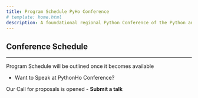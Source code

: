```yaml
---
title: Program Schedule PyHo Conference
# template: home.html
description: A foundational regional Python Conference of the Python and developer community in Volta.
---
```


## Conference Schedule

----------------------------------------------------------------

Program Schedule will be outlined once it becomes available

- Want to Speak at PythonHo Conference?

Our Call for proposals is opened - **Submit a talk**

<!-- ## Friday

### -Talks-


| Time               | Session 1          | Session 2          |
|--------------------|--------------------|--------------------|
| 9:30 AM - 10:30 AM | Talk 1: Python Basics | Talk 2: Advanced AI   |
| 11:00 AM - 12:00 PM | Talk 3: Data Science  | Talk 4: Web Development |
| 12:00 PM - 1:00 PM | **Lunch Break**       | **Lunch Break**       |
| 1:00 PM - 2:00 PM  | Talk 5: Machine Learning | Talk 6: DevOps Practices |
| 2:30 PM - 3:30 PM  | Talk 7: Cybersecurity  | Talk 8: Cloud Computing  |
| 4:00 PM - 4:30 PM  | Talk 9: Networking    | Talk 10: Community Building | -->

<!-- ## Saturday

### -Tutorial-

| Time         | Session 1          | Session 2          |
|--------------|--------------------|--------------------|
| 9:30 AM - 10:30 AM | Talk 11: Python for Beginners | Talk 12: AI Ethics      |
| 11:00 AM - 12:00 PM | Talk 13: Big Data Analysis | Talk 14: Mobile Development |
| 12:00 PM - 1:00 PM | **Lunch Break**       | **Lunch Break**       |
| 1:00 PM - 2:00 PM  | Talk 15: NLP Techniques | Talk 16: Continuous Integration |
| 2:30 PM - 3:30 PM  | Talk 17: Network Security | Talk 18: Serverless Architectures |
| 4:00 PM - 4:30 PM  | Talk 19: Closing Keynote | Talk 20: Future of Tech   | -->
<!-- 
## Speakers

<div class="speakers-grid">
  <div class="speaker">
    <img src="https://via.placeholder.com/100" class="rounded" alt="Jane Doe"/>
    <h4>Jane Doe</h4>
   <p><a href="https://twitter.com/janedoe">@janedoe</a></p>
    <p>Python Basics</p>
  </div>
  <div class="speaker">
    <img src="https://via.placeholder.com/100" class="rounded" alt="John Smith"/>
    <h4>John Smith</h4>
    <p><a href="https://www.linkedin.com/in/johnsmith">LinkedIn</a></p>
    <p>Advanced AI</p>
  </div>
  <div class="speaker">
    <img src="https://via.placeholder.com/100" class="rounded" alt="Alice Johnson"/>
    <h4>Alice Johnson</h4>
    <p><a href="https://twitter.com/alicejohnson">@alicejohnson</a></p>
    <p>Data Science</p>
  </div>
  <!-- Add more speakers here in the same format --/>
</div> -->
